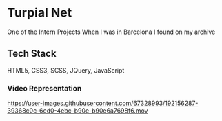 # Turpial Net
One of the Intern Projects When I was in Barcelona I found on my archive

## Tech Stack
HTML5, CSS3, SCSS, JQuery, JavaScript

### Video Representation
https://user-images.githubusercontent.com/67328993/192156287-39368c0c-6ed0-4ebc-b90e-b90e6a7698f6.mov
